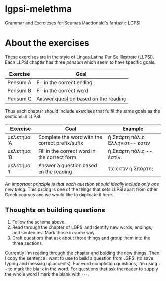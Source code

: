 # lgpsi-melethma

Grammar and Exercieses for Seumas Macdonald's fantastic [LGPSI](https://seumasjeltzz.github.io/LinguaeGraecaePerSeIllustrata/)

# About the exercises

These exercises are in the style of Lingua Latina Per Se Illustrate (LLPSI). Each LLPSI chapter has three *pensum* which seem to have specific goals.

|Exercise| Goal |
|--------|----- |
|Pensum A| Fill in the correct ending |
|Pensum B| Fill in the correct word|
|Pensum C | Answer question based on the reading |

Thus each chapter should include exercises that fulfil the same goals as the sections in LLPSI.

|Exercise| Goal| Example |
|--------|-----|--------|
|μελετήμα 'Α | Complete the word with the correct prefix/sufix| ἡ Σπάρτη πόλις Ελληνιστ-- ἑστιν|
|μελετήμα 'Β | Fill in the correct word in the correct form | ἡ Σπάρτη πόλις -- ἑστιν. |
|μελετήμα 'Γ | Answer a question based on the reading | τὶς ἑστιν ἡ Σπάρτη;|

*An important principle is that each question should ideally include only one new thing.* This pacing is one of the things that sets LLPSI apart from other Greek courses and we would like to duplicate it here.

## Thoughts on building questions

1. Follow the schema above.
2. Read through the chapter of LGPSI and identify new words, endings, and sentences. Mark those in some way.
3. Draft questions that ask about those things and group them into the three sections.

Currently I'm reading through the chapter and bolding the new things. Then I copy the sentence I want to use to build a question from LGPSI (to save typing and messing up accents). For word completion questions, I'm using `--` to mark the blank in the word. For questions that ask the reader to supply the whole word I mark the blank with `---`. 
